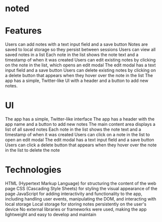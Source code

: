 # noted

# Features 
Users can add notes with a text input field and a save button
Notes are saved to local storage so they persist between sessions
Users can view all saved notes in a list
Each note in the list shows the note text and a timestamp of when it was created
Users can edit existing notes by clicking on the note in the list, which opens an edit modal
The edit modal has a text input field and a save button
Users can delete existing notes by clicking on a delete button that appears when they hover over the note in the list
The app has a simple, Twitter-like UI with a header and a button to add new notes.

# UI
The app has a simple, Twitter-like interface
The app has a header with the app name and a button to add new notes
The main content area displays a list of all saved notes
Each note in the list shows the note text and a timestamp of when it was created
Users can click on a note in the list to open an edit modal
The edit modal has a text input field and a save button
Users can click a delete button that appears when they hover over the note in the list to delete the note

# Technologies
HTML (Hypertext Markup Language) for structuring the content of the web page
CSS (Cascading Style Sheets) for styling the visual appearance of the page
JavaScript for adding interactivity and functionality to the app, including handling user events, manipulating the DOM, and interacting with local storage
Local storage for storing notes persistently on the user's device
No external libraries or frameworks were used, making the app lightweight and easy to develop and maintain

